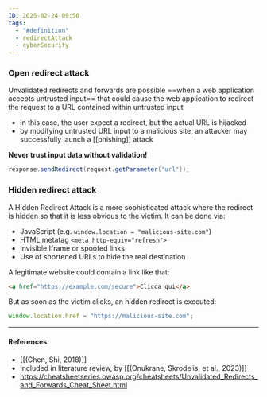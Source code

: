 ```yaml
---
ID: 2025-02-24-09:50
tags:
  - "#definition"
  - redirectAttack
  - cyberSecurity
---
```

### Open redirect attack

Unvalidated redirects and forwards are possible ==when a web application accepts untrusted input== that could cause the web application to redirect the request to a URL contained within untrusted input
- in this case, the user expect a redirect, but the actual URL is hijacked
- by modifying untrusted URL input to a malicious site, an attacker may successfully launch a [[phishing]] attack

**Never trust input data without validation!**

```java
response.sendRedirect(request.getParameter("url"));
```

### Hidden redirect attack

A Hidden Redirect Attack is a more sophisticated attack where the redirect is hidden so that it is less obvious to the victim. It can be done via:
- JavaScript (e.g. `window.location = "malicious-site.com"`)
- HTML metatag `<meta http-equiv="refresh">`
- Invisible Iframe or spoofed links
- Use of shortened URLs to hide the real destination

A legitimate website could contain a link like that:

```html
<a href="https://example.com/secure">Clicca qui</a>
```

But as soon as the victim clicks, an hidden redirect is executed:

```javascript
window.location.href = "https://malicious-site.com";
```

---
#### References
- [[(Chen, Shi, 2018)]]
- Included in literature review, by [[(Onukrane, Skrodelis, et al., 2023)]]
- https://cheatsheetseries.owasp.org/cheatsheets/Unvalidated_Redirects_and_Forwards_Cheat_Sheet.html